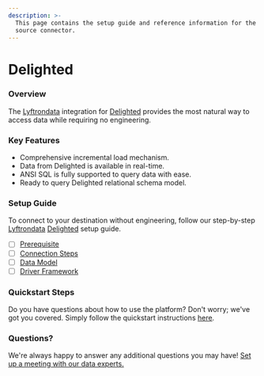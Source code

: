 ```yaml
---
description: >-
  This page contains the setup guide and reference information for the Delighted
  source connector.
---
```


# Delighted

### Overview

The [Lyftrondata](https://www.lyftrondata.com/) integration for [Delighted](None/) provides the most natural way to access data while requiring no engineering.

### Key Features

* Comprehensive incremental load mechanism.
* Data from Delighted is available in real-time.
* ANSI SQL is fully supported to query data with ease.
* Ready to query Delighted relational schema model.

### Setup Guide

To connect to your destination without engineering, follow our step-by-step [Lyftrondata](https://www.lyftrondata.com/) [Delighted](None/) setup guide.

* [ ] [Prerequisite](prerequisite.md)
* [ ] [Connection Steps](connection-steps.md)
* [ ] [Data Model](data-model/erd.md)
* [ ] [Driver Framework](driver-framework/)

### Quickstart Steps

Do you have questions about how to use the platform? Don't worry; we've got you covered. Simply follow the quickstart instructions [here](../../).

### Questions? <a href="#questions" id="questions"></a>

We're always happy to answer any additional questions you may have! [Set up a meeting with our data experts.](https://www.lyftrondata.com/book-a-meeting/)
